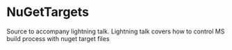 # NuGetTargets
Source to accompany lightning talk.  Lightning talk covers how to control MS build process with nuget target files
